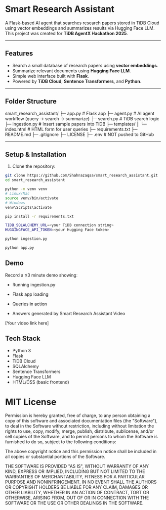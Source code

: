 # Smart Research Assistant

A Flask-based AI agent that searches research papers stored in TiDB Cloud using vector embeddings and summarizes results via Hugging Face LLM. This project was created for **TiDB AgentX Hackathon 2025**.

---

## Features
- Search a small database of research papers using **vector embeddings**.
- Summarize relevant documents using **Hugging Face LLM**.
- Simple web interface built with **Flask**.
- Powered by **TiDB Cloud**, **Sentence Transformers**, and **Python**.

---

## Folder Structure
smart_research_assistant/
├─ app.py # Flask app
├─ agent.py # AI agent workflow (query → search → summarize)
├─ search.py # TiDB search logic
├─ ingestion.py # Insert sample papers into TiDB
├─ templates/
│ └─ index.html # HTML form for user queries
├─ requirements.txt
├─ README.md
├─ .gitignore
├─ LICENSE
├─ .env # NOT pushed to GitHub


---

## Setup & Installation
1. Clone the repository:
```bash
git clone https://github.com/Shahnazaqsa/smart_research_assistant.git
cd smart_research_assistant

python -m venv venv
# Linux/Mac
source venv/bin/activate
# Windows
venv\Scripts\activate

pip install -r requirements.txt

TIDB_SQLALCHEMY_URL=<your TiDB connection string>
HUGGINGFACE_API_TOKEN=<your Hugging Face token>

python ingestion.py

python app.py
```
## Demo

Record a ≤3 minute demo showing:

- Running ingestion.py

- Flask app loading

- Queries in action 

- Answers generated by Smart Research Assistant
Video

[Your video link here]

## Tech Stack

- Python 3
- Flask
- TiDB Cloud
- SQLAlchemy
- Sentence Transformers
- Hugging Face LLM
- HTML/CSS (basic frontend)

# MIT License

Permission is hereby granted, free of charge, to any person obtaining a copy
of this software and associated documentation files (the "Software"), to deal
in the Software without restriction, including without limitation the rights
to use, copy, modify, merge, publish, distribute, sublicense, and/or sell
copies of the Software, and to permit persons to whom the Software is
furnished to do so, subject to the following conditions:

The above copyright notice and this permission notice shall be included in all
copies or substantial portions of the Software.

THE SOFTWARE IS PROVIDED "AS IS", WITHOUT WARRANTY OF ANY KIND, EXPRESS OR
IMPLIED, INCLUDING BUT NOT LIMITED TO THE WARRANTIES OF MERCHANTABILITY,
FITNESS FOR A PARTICULAR PURPOSE AND NONINFRINGEMENT. IN NO EVENT SHALL THE
AUTHORS OR COPYRIGHT HOLDERS BE LIABLE FOR ANY CLAIM, DAMAGES OR OTHER
LIABILITY, WHETHER IN AN ACTION OF CONTRACT, TORT OR OTHERWISE, ARISING FROM,
OUT OF OR IN CONNECTION WITH THE SOFTWARE OR THE USE OR OTHER DEALINGS IN THE
SOFTWARE.

